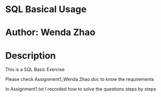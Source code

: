 # SQL Basical Usage

# Author: Wenda Zhao

# Description
This is a SQL Basic Exercise

Please check Assignment1_Wenda Zhao.doc to know the requirements

In Assignment1.txt I recorded how to solve the questions steps by steps

